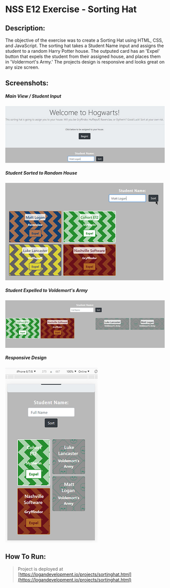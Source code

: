 # NSS E12 Exercise - Sorting Hat

## Description:
The objective of the exercise was to create a Sorting Hat using HTML, CSS, and JavaScript. The sorting hat takes a Student Name input and assigns the student to a random Harry Potter house. The outputed card has an 'Expel' button that expels the student from their assigned house, and places them in 'Voldermort's Army.' The projects design is responsive and looks great on any size screen. 

## Screenshots:
##### Main View / Student Input
![Student Input](screenshots/readme1.jpg)
##### Student Sorted to Random House
![Sort View](screenshots/readme2.jpg)
##### Student Expelled to Voldemort's Army
![Expel View](screenshots/readme3.jpg)
##### Responsive Design
![Responsive View](screenshots/readme4.jpg)


## How To Run:
> Project is deployed at [https://logandevelopment.io/projects/sortinghat.html](https://logandevelopment.io/projects/sortinghat.html)
